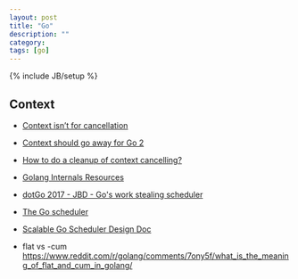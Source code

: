 ```yaml
---
layout: post
title: "Go"
description: ""
category:
tags: [go]
---
```

{% include JB/setup %}

## Context
- [Context isn’t for cancellation](https://dave.cheney.net/2017/08/20/context-isnt-for-cancellation)
- [Context should go away for Go 2](https://faiface.github.io/post/context-should-go-away-go2/)
- [How to do a cleanup of context cancelling?](https://groups.google.com/forum/#!topic/golang-nuts/u7wJt863Qmo)
- [Golang Internals Resources](https://github.com/emluque/golang-internals-resources)
- [dotGo 2017 - JBD - Go's work stealing scheduler](https://www.youtube.com/watch?v=Yx6FBsGNOp4)
- [The Go scheduler](https://morsmachine.dk/go-scheduler)
- [Scalable Go Scheduler Design Doc](https://docs.google.com/document/d/1TTj4T2JO42uD5ID9e89oa0sLKhJYD0Y_kqxDv3I3XMw/edit#heading=h.mmq8lm48qfcw)

- flat vs -cum
https://www.reddit.com/r/golang/comments/7ony5f/what_is_the_meaning_of_flat_and_cum_in_golang/
